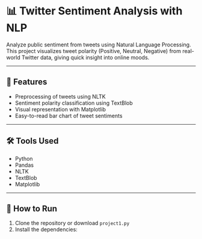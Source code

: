 # 📊 Twitter Sentiment Analysis with NLP

Analyze public sentiment from tweets using Natural Language Processing. This project visualizes tweet polarity (Positive, Neutral, Negative) from real-world Twitter data, giving quick insight into online moods.

---

## 🚀 Features

- Preprocessing of tweets using NLTK
- Sentiment polarity classification using TextBlob
- Visual representation with Matplotlib
- Easy-to-read bar chart of tweet sentiments

---

## 🛠️ Tools Used

- Python
- Pandas
- NLTK
- TextBlob
- Matplotlib

---

## 📁 How to Run

1. Clone the repository or download `project1.py`
2. Install the dependencies:
